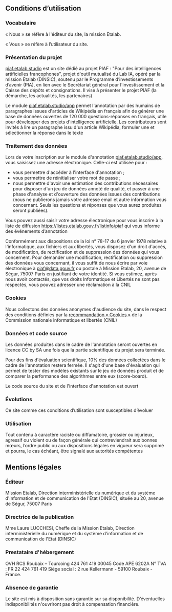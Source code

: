 ## Conditions d’utilisation

### Vocabulaire

« Nous » se réfère à l'éditeur du site, la mission Etalab.

« Vous » se réfère à l’utilisateur du site.

### Présentation du projet

[piaf.etalab.studio](https://piaf.etalab.studio/) est un site dédié au projet PIAF : "Pour des intelligences artificielles francophones", projet d'outil mutualisé du Lab IA, opéré par la mission Etalab (DINSIC), soutenu par le Programme d’investissements d’avenir (PIA), en lien avec le Secrétariat général pour l'investissement et la Caisse des dépôts et consignations. Il vise à présenter le projet PIAF (la démarche, les actualités, les partenaires)

Le module [piaf.etalab.studio/app](https://piaf.etalab.studio/app) permet l'annotation par des humains de paragraphes issues d'articles de Wikipédia en français afin de générer une base de données ouvertes de 120 000 questions-réponses en français, utile pour développer des projets d'intelligence artificielle. Les contributeurs sont invités à lire un paragraphe issu d'un article Wikipédia, formuler une et sélectionner la réponse dans le texte

###  Traitement des données

Lors de votre inscription sur le module d'annotation [piaf.etalab.studio/app](https://piaf.etalab.studio/app), vous saisissez une adresse électronique. Celle-ci est utilisée pour :

* vous permettre d'accéder à l'interface d'annotation ;
* vous permettre de réinitialiser votre mot de passe ; 
* nous permettre d'avoir une estimation des contributions nécessaires pour disposer d'un jeu de données annoté de qualité, et passer à une phase d'analyse et d'ouverture des données issues des contributions (nous ne publierons jamais votre adresse email et autre information vous concernant. Seuls les questions et réponses que vous aurez produites seront publiées). 

Vous pouvez aussi saisir votre adresse électronique pour vous inscrire à la liste de diffusion https://listes.etalab.gouv.fr/listinfo/piaf qui vous informe des événements d’annotation

Conformément aux dispositions de la loi n° 78-17 du 6 janvier 1978 relative à l'informatique, aux fichiers et aux libertés, vous disposez d'un droit d'accès, de modification, de rectification et de suppression des données qui vous concernent. Pour demander une modification, rectification ou suppression des données vous concernant, il vous suffit de nous écrire par voie électronique à [piaf@data.gouv.fr](mailto:piaf@data.gouv.fr) ou postale à Mission Etalab, 20, avenue de Ségur, 75007 Paris en justifiant de votre identité. Si vous estimez, après nous avoir contactés, que vos droits Informatique et Libertés ne sont pas respectés, vous pouvez adresser une réclamation à la CNIL

### Cookies

Nous collectons des données anonymes d'audience du site, dans le respect des conditions définies par la [recommandation « Cookies »](https://www.cnil.fr/fr/cookies-et-autres-traceurs-la-cnil-publie-de-nouvelles-lignes-directrices) de la Commission nationale informatique et libertés (CNIL)

###  Données et code source

Les données produites dans le cadre de l'annotation seront ouvertes en licence CC by SA une fois que la partie scientifique du projet sera terminée.

Pour des fins d'évaluation scientifique, 10% des données collectées dans le cadre de l'annotation restera fermée. Il s'agit d'une base d'évaluation qui permet de tester des modèles existants sur le jeu de données produit et de comparer la performance des algorithmes entre eux (score-board).

Le code source du site et de l'interface d'annotation est ouvert

###  Évolutions

Ce site comme ces conditions d’utilisation sont susceptibles d’évoluer

###  Utilisation

Tout contenu à caractère raciste ou diffamatoire, grossier ou injurieux, agressif ou violent ou de façon générale qui contreviendrait aux bonnes mœurs, l’ordre public ou aux dispositions légales en vigueur sera supprimé et pourra, le cas échéant, être signalé aux autorités compétentes

## Mentions légales

### Éditeur

Mission Etalab, Direction interministérielle du numérique et du système d'information et de communication de l'Etat (DINSIC), située au 20, avenue de Ségur, 75007 Paris

### Directrice de la publication

Mme Laure LUCCHESI, Cheffe de la Mission Etalab, Direction interministérielle du numérique et du système d'information et de communication de l'Etat (DINSIC)

### Prestataire d'hébergement

OVH
RCS Roubaix – Tourcoing 424 761 419 00045
Code APE 6202A
N° TVA : FR 22 424 761 419
Siège social : 2 rue Kellermann - 59100 Roubaix - France.

### Absence de garantie

Le site est mis à disposition sans garantie sur sa disponibilité. D’éventuelles indisponibilités n'ouvriront pas droit à compensation financière.
